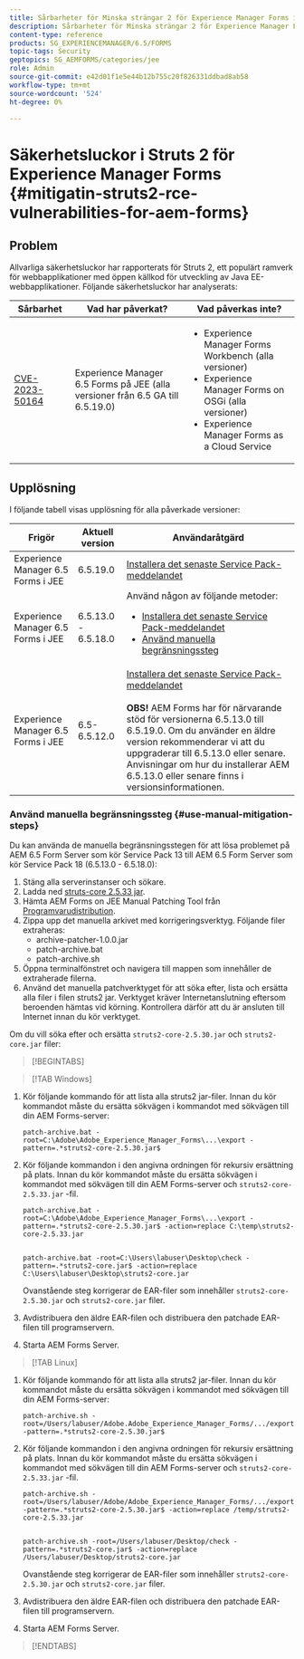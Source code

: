 ```yaml
---
title: Sårbarheter för Minska strängar 2 för Experience Manager Forms i JEE
description: Sårbarheter för Minska strängar 2 för Experience Manager Forms i JEE
content-type: reference
products: SG_EXPERIENCEMANAGER/6.5/FORMS
topic-tags: Security
geptopics: SG_AEMFORMS/categories/jee
role: Admin
source-git-commit: e42d01f1e5e44b12b755c20f826331ddbad8ab58
workflow-type: tm+mt
source-wordcount: '524'
ht-degree: 0%

---
```



# Säkerhetsluckor i Struts 2 för Experience Manager Forms {#mitigatin-struts2-rce-vulnerabilities-for-aem-forms}

## Problem

Allvarliga säkerhetsluckor har rapporterats för Struts 2, ett populärt ramverk för webbapplikationer med öppen källkod för utveckling av Java EE-webbapplikationer. Följande säkerhetsluckor har analyserats:

| Sårbarhet | Vad har påverkat? | Vad påverkas inte? |
|---|---|---|
| [CVE-2023-50164](https://cve.mitre.org/cgi-bin/cvename.cgi?name=2023-50164) | Experience Manager 6.5 Forms på JEE (alla versioner från 6.5 GA till 6.5.19.0) | <ul><li> Experience Manager Forms Workbench (alla versioner)</li> <li> Experience Manager Forms on OSGi (alla versioner) </li> <li> Experience Manager Forms as a Cloud Service </li> <ul> |

## Upplösning

I följande tabell visas upplösning för alla påverkade versioner:

| Frigör | Aktuell version | Användaråtgärd |
|---|---|---|
| Experience Manager 6.5 Forms i JEE | 6.5.19.0 | [Installera det senaste Service Pack-meddelandet](https://experienceleague.adobe.com/docs/experience-manager-65/release-notes/aem-forms-current-service-pack-installation-instructions.html?lang=en) |
| Experience Manager 6.5 Forms i JEE | 6.5.13.0 - 6.5.18.0 | Använd någon av följande metoder: <ul><li>  <a href="https://experienceleague.adobe.com/docs/experience-manager-65/release-notes/aem-forms-current-service-pack-installation-instructions.html?lang=en"> Installera det senaste Service Pack-meddelandet </a> </li> <li> <a href ="#use-manual-mitigation-steps"> Använd manuella begränsningssteg </a> |
| Experience Manager 6.5 Forms i JEE | 6.5-6.5.12.0 | [Installera det senaste Service Pack-meddelandet](https://experienceleague.adobe.com/docs/experience-manager-65/release-notes/aem-forms-current-service-pack-installation-instructions.html?lang=en)  </br> </br> **OBS!** AEM Forms har för närvarande stöd för versionerna 6.5.13.0 till 6.5.19.0. Om du använder en äldre version rekommenderar vi att du uppgraderar till 6.5.13.0 eller senare. Anvisningar om hur du installerar AEM 6.5.13.0 eller senare finns i versionsinformationen. |

### Använd manuella begränsningssteg {#use-manual-mitigation-steps}

Du kan använda de manuella begränsningsstegen för att lösa problemet på AEM 6.5 Form Server som kör Service Pack 13 till AEM 6.5 Form Server som kör Service Pack 18 (6.5.13.0 - 6.5.18.0):

1. Stäng alla serverinstanser och sökare.
1. Ladda ned [struts-core 2.5.33 jar](https://repo1.maven.org/maven2/org/apache/struts/struts2-core/2.5.33/struts2-core-2.5.33.jar).
1. Hämta AEM Forms on JEE Manual Patching Tool från [Programvarudistribution](https://experience.adobe.com/#/downloads/content/software-distribution/en/aem.html?package=/content/software-distribution/en/details.html/content/dam/aem/public/adobe/packages/cq650/servicepack/fd/patch_utility/archive-patcher-1.0.0.zip).
1. Zippa upp det manuella arkivet med korrigeringsverktyg. Följande filer extraheras:
   * archive-patcher-1.0.0.jar
   * patch-archive.bat
   * patch-archive.sh
1. Öppna terminalfönstret och navigera till mappen som innehåller de extraherade filerna.
1. Använd det manuella patchverktyget för att söka efter, lista och ersätta alla filer i filen struts2 jar. Verktyget kräver Internetanslutning eftersom beroenden hämtas vid körning. Kontrollera därför att du är ansluten till Internet innan du kör verktyget.

Om du vill söka efter och ersätta `struts2-core-2.5.30.jar` och `struts2-core.jar` filer:



>[!BEGINTABS]

>[!TAB Windows]

1. Kör följande kommando för att lista alla struts2 jar-filer. Innan du kör kommandot måste du ersätta sökvägen i kommandot med sökvägen till din AEM Forms-server:


   ```
   patch-archive.bat -root=C:\Adobe\Adobe_Experience_Manager_Forms\...\export -pattern=.*struts2-core-2.5.30.jar$
   ```

1. Kör följande kommandon i den angivna ordningen för rekursiv ersättning på plats. Innan du kör kommandot måste du ersätta sökvägen i kommandot med sökvägen till din AEM Forms-server och `struts2-core-2.5.33.jar` -fil.



   ```
   patch-archive.bat -root=C:\Adobe\Adobe_Experience_Manager_Forms\...\export -pattern=.*struts2-core-2.5.30.jar$ -action=replace C:\temp\struts2-core-2.5.33.jar
   
   
   patch-archive.bat -root=C:\Users\labuser\Desktop\check -pattern=.*struts2-core.jar$ -action=replace C:\Users\labuser\Desktop\struts2-core.jar        
   ```

   Ovanstående steg korrigerar de EAR-filer som innehåller `struts2-core-2.5.30.jar` och `struts2-core.jar` filer.

1. Avdistribuera den äldre EAR-filen och distribuera den patchade EAR-filen till programservern.


1. Starta AEM Forms Server.


>[!TAB Linux]

1. Kör följande kommando för att lista alla struts2 jar-filer. Innan du kör kommandot måste du ersätta sökvägen i kommandot med sökvägen till din AEM Forms-server:


   ```
   patch-archive.sh -root=/Users/labuser/Adobe.Adobe_Experience_Manager_Forms/.../export -pattern=.*struts2-core-2.5.30.jar$
   ```

1. Kör följande kommandon i den angivna ordningen för rekursiv ersättning på plats. Innan du kör kommandot måste du ersätta sökvägen i kommandot med sökvägen till din AEM Forms-server och `struts2-core-2.5.33.jar` -fil.


   ```
   patch-archive.sh -root=/Users/labuser/Adobe/Adobe_Experience_Manager_Forms/.../export -pattern=.*struts2-core-2.5.30.jar$ -action=replace /temp/struts2-core-2.5.33.jar
   
   
   patch-archive.sh -root=/Users/labuser/Desktop/check -pattern=.*struts2-core.jar$ -action=replace /Users/labuser/Desktop/struts2-core.jar
   ```

   Ovanstående steg korrigerar de EAR-filer som innehåller `struts2-core-2.5.30.jar` och `struts2-core.jar` filer.

1. Avdistribuera den äldre EAR-filen och distribuera den patchade EAR-filen till programservern.

1. Starta AEM Forms Server.

>[!ENDTABS]




<!-- 
### Manual patching tool 


>[!BEGINTABS]

>[!TAB Windows]

    ```
    
    patch-archive.bat [-root=dir-or-file] [-pattern=regex] [-action=list(default)|delete|replace <replacement-file>]

    ```

* **dir-or-file**: Specifies path of directory containing multiple archives to patch. The default path for AEM Forms on JEE is <>. 
* **regex**: Specifies regular expression identifying a file or an archive entry to patch. It is tested against each file's or archive entry's absolute path. For example, the pattern `.*struts2-core-2.5.30.jar$` search for all the lines that end with the exact string `struts2-core-2.5.30.jar`.
* **list**: Lists the matched files or archive entries. It recursively searches for and reports all instances of the supplied pattern matched in any entry present in any archive file (zip/jar/war/ear) inside the supplied root directory. No changes are made to any file. It is the default action of the tool, when no action is specified.
* **delete**: Deletes the matched files or archive entries. If the matched entity is an archive, deletion happens before traversing it. This prevents any potentially matching entries inside it from being reported.  
* **replace**: Substitutes the matched files or archive entries with the supplied replacement. If the matched entity is an archive, replacement happens before traversing it. This prevents any potentially matching entries inside it from being reported.

>[!TAB macOS]

    ```
    
    patch-archive.sh [-root=dir-or-file] [-pattern=regex] [-action=list(default)|delete|replace <replacement-file>]

    ```

* **dir-or-file**: Specifies path of directory containing multiple archives to patch. The default path for AEM Forms on JEE is <>. 
* **regex**: Specifies regular expression identifying a file or an archive entry to patch. It is tested against each file's or archive entry's absolute path. For example, the pattern `.*struts2-core-2.5.30.jar$` search for all the lines that end with the exact string `struts2-core-2.5.30.jar`.
* **list**: Lists the matched files or archive entries. It recursively searches for and reports all instances of the supplied pattern matched in any entry present in any archive file (zip/jar/war/ear) inside the supplied root directory. No changes are made to any file. It is the default action of the tool, when no action is specified.
* **delete**: Deletes the matched files or archive entries. If the matched entity is an archive, deletion happens before traversing it. This prevents any potentially matching entries inside it from being reported.  
* **replace**: Substitutes the matched files or archive entries with the supplied replacement. If the matched entity is an archive, replacement happens before traversing it. This prevents any potentially matching entries inside it from being reported.  

>[!TAB Linux]

    ```
    
    patch-archive.sh [-root=dir-or-file] [-pattern=regex] [-action=list(default)|delete|replace <replacement-file>]

    ```

* **dir-or-file**: Specifies path of directory containing multiple archives to patch. The default path for AEM Forms on JEE is <>. 
* **regex**: Specifies regular expression identifying a file or an archive entry to patch. It is tested against each file's or archive entry's absolute path. For example, the pattern `.*struts2-core-2.5.30.jar$` search for all the lines that end with the exact string `struts2-core-2.5.30.jar`.
* **list**: Lists the matched files or archive entries. It recursively searches for and reports all instances of the supplied pattern matched in any entry present in any archive file (zip/jar/war/ear) inside the supplied root directory. No changes are made to any file. It is the default action of the tool, when no action is specified.
* **delete**: Deletes the matched files or archive entries. If the matched entity is an archive, deletion happens before traversing it. This prevents any potentially matching entries inside it from being reported.  
* **replace**: Substitutes the matched files or archive entries with the supplied replacement. If the matched entity is an archive, replacement happens before traversing it. This prevents any potentially matching entries inside it from being reported.  



>[!ENDTABS]









-->